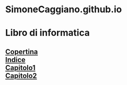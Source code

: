 # SimoneCaggiano.github.io
<h1>Libro di informatica</h1>
<h2><a href="Copertina.html">Copertina
  <br>
<a href="Indice.html">Indice
  <br>
<a href="Capitolo1.html">Capitolo1
  <br>
<a href="Capitolo2.html">Capitolo2
